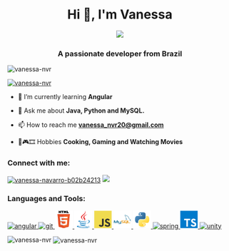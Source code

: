 <h1 align="center">Hi 👋, I'm Vanessa</h1>
<p align="center"><img src="https://c.tenor.com/4P02Cdfd26MAAAAi/baby-yoda-so-cute.gif" />
</p>
<h3 align="center">A passionate developer from Brazil</h3>

<p align="left"> <img src="https://komarev.com/ghpvc/?username=vanessa-nvr&label=Profile%20views&color=0e75b6&style=flat" alt="vanessa-nvr" /> </p>

<p align="left"> <a href="https://github.com/ryo-ma/github-profile-trophy"><img src="https://github-profile-trophy.vercel.app/?username=vanessa-nvr" alt="vanessa-nvr" /></a> </p>

- 🌱 I’m currently learning **Angular**

- 💬 Ask me about **Java, Python and MySQL.**

- 📫 How to reach me **vanessa_nvr20@gmail.com**

- 🍟🎮🎞️ Hobbies **Cooking, Gaming and Watching Movies**

<h3 align="left">Connect with me:</h3>
<p align="left">
<a href="https://linkedin.com/in/vanessa-navarro-b02b24213" target="blank"><img align="center" src="https://raw.githubusercontent.com/rahuldkjain/github-profile-readme-generator/master/src/images/icons/Social/linked-in-alt.svg" alt="vanessa-navarro-b02b24213" height="30" width="40" /></a>
<a href="https://www.instagram.com/vanessa.nvrr/" target="_blank"><img src="https://img.shields.io/badge/-Instagram-%23E4405F?style=for-the-badge&logo=instagram&logoColor=white" target="_blank"></a>
</p>

<h3 align="left">Languages and Tools:</h3>
<p align="left"> <a href="https://angular.io" target="_blank" rel="noreferrer"> <img src="https://angular.io/assets/images/logos/angular/angular.svg" alt="angular" width="40" height="40"/> </a> <a href="https://git-scm.com/" target="_blank" rel="noreferrer"> <img src="https://www.vectorlogo.zone/logos/git-scm/git-scm-icon.svg" alt="git" width="40" height="40"/> </a> <a href="https://www.w3.org/html/" target="_blank" rel="noreferrer"> <img src="https://raw.githubusercontent.com/devicons/devicon/master/icons/html5/html5-original-wordmark.svg" alt="html5" width="40" height="40"/> </a> <a href="https://www.java.com" target="_blank" rel="noreferrer"> <img src="https://raw.githubusercontent.com/devicons/devicon/master/icons/java/java-original.svg" alt="java" width="40" height="40"/> </a> <a href="https://developer.mozilla.org/en-US/docs/Web/JavaScript" target="_blank" rel="noreferrer"> <img src="https://raw.githubusercontent.com/devicons/devicon/master/icons/javascript/javascript-original.svg" alt="javascript" width="40" height="40"/> </a> <a href="https://www.mysql.com/" target="_blank" rel="noreferrer"> <img src="https://raw.githubusercontent.com/devicons/devicon/master/icons/mysql/mysql-original-wordmark.svg" alt="mysql" width="40" height="40"/> </a> <a href="https://www.python.org" target="_blank" rel="noreferrer"> <img src="https://raw.githubusercontent.com/devicons/devicon/master/icons/python/python-original.svg" alt="python" width="40" height="40"/> </a> <a href="https://spring.io/" target="_blank" rel="noreferrer"> <img src="https://www.vectorlogo.zone/logos/springio/springio-icon.svg" alt="spring" width="40" height="40"/> </a> <a href="https://www.typescriptlang.org/" target="_blank" rel="noreferrer"> <img src="https://raw.githubusercontent.com/devicons/devicon/master/icons/typescript/typescript-original.svg" alt="typescript" width="40" height="40"/> </a> <a href="https://unity.com/" target="_blank" rel="noreferrer"> <img src="https://www.vectorlogo.zone/logos/unity3d/unity3d-icon.svg" alt="unity" width="40" height="40"/> </a> </p>

<p><img align="left" src="https://github-readme-stats.vercel.app/api/top-langs?username=vanessa-nvr&show_icons=true&locale=en&layout=compact" alt="vanessa-nvr" /></p>

<p>&nbsp;<img align="center" src="https://github-readme-stats.vercel.app/api?username=vanessa-nvr&show_icons=true&locale=en" alt="vanessa-nvr" /></p>
